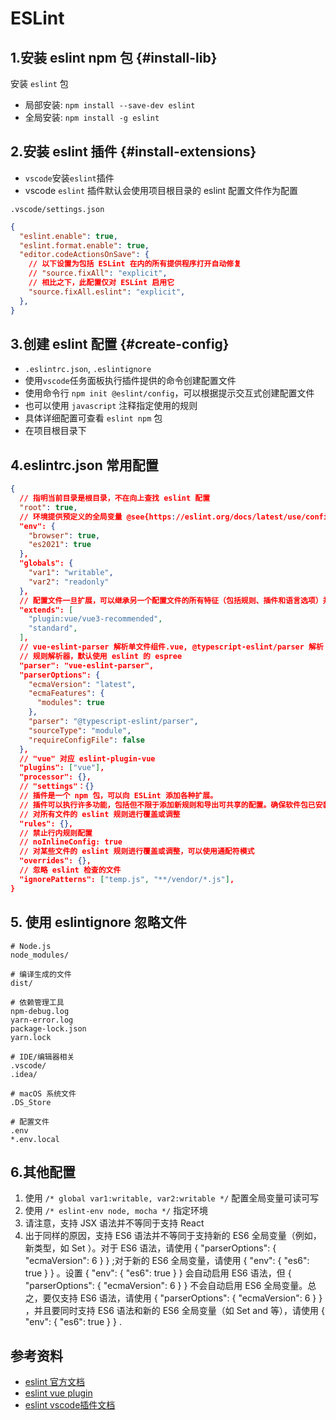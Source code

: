 # ESLint

## 1.安装 eslint npm 包  {#install-lib}
安装 `eslint` 包
- 局部安装: `npm install --save-dev eslint`
- 全局安装: `npm install -g eslint`


## 2.安装 eslint 插件  {#install-extensions}
- `vscode`安装`eslint`插件
- vscode `eslint` 插件默认会使用项目根目录的 eslint 配置文件作为配置

`.vscode/settings.json`
```json
{
  "eslint.enable": true,
  "eslint.format.enable": true,
  "editor.codeActionsOnSave": {
    // 以下设置为包括 ESLint 在内的所有提供程序打开自动修复
    // "source.fixAll": "explicit",
    // 相比之下，此配置仅对 ESLint 启用它
    "source.fixAll.eslint": "explicit",
  },
}
```

## 3.创建 eslint 配置 {#create-config}
- `.eslintrc.json`, `.eslintignore`
- 使用`vscode`任务面板执行插件提供的命令创建配置文件
- 使用命令行 `npm init @eslint/config`，可以根据提示交互式创建配置文件
- 也可以使用 `javascript` 注释指定使用的规则
- 具体详细配置可查看 `eslint npm` 包
- 在项目根目录下


## 4.eslintrc.json 常用配置
```json
{
  // 指明当前目录是根目录，不在向上查找 eslint 配置
  "root": true,
  // 环境提供预定义的全局变量 @see{https://eslint.org/docs/latest/use/configure/language-options}
  "env": {
    "browser": true,
    "es2021": true
  },
  "globals": {
    "var1": "writable",
    "var2": "readonly"
  },
  // 配置文件一旦扩展，可以继承另一个配置文件的所有特征（包括规则、插件和语言选项）并修改所有选项
  "extends": [
    "plugin:vue/vue3-recommended",
    "standard",
  ],
  // vue-eslint-parser 解析单文件组件.vue, @typescript-eslint/parser 解析 .ts,.tsx
  // 规则解析器，默认使用 eslint 的 espree
  "parser": "vue-eslint-parser",
  "parserOptions": {
    "ecmaVersion": "latest",
    "ecmaFeatures": {
      "modules": true
    },
    "parser": "@typescript-eslint/parser",
    "sourceType": "module",
    "requireConfigFile": false
  },
  // "vue" 对应 eslint-plugin-vue
  "plugins": ["vue"],
  "processor": {},
  // "settings"：{}
  // 插件是一个 npm 包，可以向 ESLint 添加各种扩展。
  // 插件可以执行许多功能，包括但不限于添加新规则和导出可共享的配置。确保软件包已安装在 ESLint 可以要求它的目录中
  // 对所有文件的 eslint 规则进行覆盖或调整
  "rules": {},
  // 禁止行内规则配置
  // noInlineConfig: true
  // 对某些文件的 eslint 规则进行覆盖或调整，可以使用通配符模式
  "overrides": {},
  // 忽略 eslint 检查的文件
  "ignorePatterns": ["temp.js", "**/vendor/*.js"],
}
```

## 5. 使用 eslintignore 忽略文件
```
# Node.js
node_modules/

# 编译生成的文件
dist/

# 依赖管理工具
npm-debug.log
yarn-error.log
package-lock.json
yarn.lock

# IDE/编辑器相关
.vscode/
.idea/

# macOS 系统文件
.DS_Store

# 配置文件
.env
*.env.local
```

## 6.其他配置
1. 使用 `/* global var1:writable, var2:writable */` 配置全局变量可读可写
2. 使用 `/* eslint-env node, mocha */` 指定环境
3. 请注意，支持 JSX 语法并不等同于支持 React
4. 出于同样的原因，支持 ES6 语法并不等同于支持新的 ES6 全局变量（例如，新类型，如 Set ）。对于 ES6 语法，请使用 { "parserOptions": { "ecmaVersion": 6 } } ;对于新的 ES6 全局变量，请使用 { "env": { "es6": true } } 。设置 { "env": { "es6": true } } 会自动启用 ES6 语法，但 { "parserOptions": { "ecmaVersion": 6 } } 不会自动启用 ES6 全局变量。总之，要仅支持 ES6 语法，请使用 { "parserOptions": { "ecmaVersion": 6 } } ，并且要同时支持 ES6 语法和新的 ES6 全局变量（如 Set and 等），请使用 { "env": { "es6": true } } .


## 参考资料
- [eslint 官方文档](https://eslint.org/docs/latest/use/configure/language-options)
- [eslint vue plugin](https://eslint.vuejs.org/user-guide/)
- [eslint vscode插件文档](https://marketplace.visualstudio.com/items?itemName=dbaeumer.vscode-eslint)